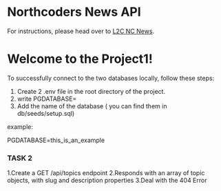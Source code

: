 # Northcoders News API

For instructions, please head over to [L2C NC News](https://l2c.northcoders.com/courses/be/nc-news).

# Welcome to the Project1!

To successfully connect to the two databases locally, follow these steps:

1. Create 2 .env file in the root directory of the project.
2. write PGDATABASE=
3. Add the name of the database ( you can find them in db/seeds/setup.sql)

example: 

PGDATABASE=this_is_an_example

### TASK 2

1.Create a GET /api/topics endpoint
2.Responds with an array of topic objects, with slug and description properties
3.Deal with the 404 Error
